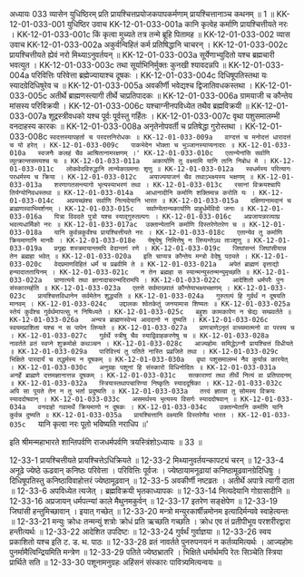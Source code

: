 अध्यायः 033
व्यासेन युधिष्ठिरम् प्रति प्रायश्चित्तप्रयोजकपापकर्मणाम् प्रायश्चित्तानाञ्च कथनम् ॥ 1 ॥
KK-12-01-033-001	युधिष्ठिर उवाच 
KK-12-01-033-001a	कानि कृत्वेह कर्माणि प्रायश्चित्तीयते नरः ।
KK-12-01-033-001c	किं कृत्वा मुच्यते तत्र तन्मे ब्रूहि पितामह ॥
KK-12-01-033-002	व्यास उवाच 
KK-12-01-033-002a	अकुर्वन्विहितं कर्म प्रतिषिद्धानि चाचरन् ।
KK-12-01-033-002c	प्रायश्चित्तीयते ह्येवं नरो मिथ्याऽनुवर्तयन् ॥
KK-12-01-033-003a	सूर्येणाभ्युदितो यश्च ब्रह्मचारी भवत्युत ।
KK-12-01-033-003c	तथा सूर्याभिनिर्मुक्तः कुनखी श्यावदन्नपि ॥
KK-12-01-033-004a	परिवित्तिः परिवेत्ता ब्रह्मेज्यायाश्च दूषकः ।
KK-12-01-033-004c	दिधिषूपतिस्तथा यः स्यादग्रेदिधिषुरेव च ॥
KK-12-01-033-005a	अवकीर्णी भवेद्यश्च द्विजातिवधकस्तथा ।
KK-12-01-033-005c	अतीर्थे ब्राह्मणस्त्यागी तीर्थे चाप्रतिपादकः ॥
KK-12-01-033-006a	ग्रामयाजी च कौन्तेय मांसस्य परिविक्रयी ।
KK-12-01-033-006c	यश्चाग्नीनपविध्येत तथैव ब्रह्मविक्रयी ॥
KK-12-01-033-007a	शूद्रस्त्रीवधको यश्च पूर्वः पूर्वस्तु गर्हितः ।
KK-12-01-033-007c	वृथा पशुसमालम्भी वनदाहस्य कारकः ॥
KK-12-01-033-008a	अनृतेनोपवर्ती च प्रतिषेद्धा गुरोस्तथा ।
KK-12-01-033-008c	`स्वदत्तस्यापहर्ता च परदत्तनिरोधकः ॥
KK-12-01-033-009a	वाग्दत्तं च मनोदत्तं धारादत्तं च यो हरेत् ।
KK-12-01-033-009c	पाकभेदेन भोक्ता च भुञ्जानस्याप्यनादरः ॥
KK-12-01-033-010a	स्वजनैः कलहं चैव आश्रितानामरक्षणम् ।'
KK-12-01-033-010c	एतान्येनांसि सर्वाणि व्युत्क्रान्तसमयश्च यः ॥
KK-12-01-033-011a	अकार्याणि तु वक्ष्यामि यानि तानि निबोध मे ।
KK-12-01-033-011c	लोकवेदविरुद्धानि तान्येकाग्रमनाः शृणु ॥
KK-12-01-033-012a	स्वधर्मस्य परित्यागः परधर्मस्य च क्रिया ।
KK-12-01-033-012c	अयाज्ययाजनं चैव तथाऽभक्ष्यस्य भक्षणम् ॥
KK-12-01-033-013a	शरणागतसन्त्यागो भृत्यस्याभरणं तथा ।
KK-12-01-033-013c	रसानां विक्रयश्चापि तिर्यग्योनिवधस्तथा ॥
KK-12-01-033-014a	आधानादीनि कर्माणि शक्तिमान्न करोति यः ।
KK-12-01-033-014c	अप्रयच्छंश्च सर्वाणि नित्यदेयानि भारत ॥
KK-12-01-033-015a	दक्षिणानामदानं च ब्राह्मणस्वाभिमर्शनम् ।
KK-12-01-033-015c	सर्वाण्येतान्यकार्याणि प्राहुर्धर्मविदो जनाः ॥
KK-12-01-033-016a	पित्रा विवदते पुत्रो यश्च स्याद्गुरुतल्पगः ।
KK-12-01-033-016c	अप्रजायन्नरव्याघ्र भवत्यधार्मिको नरः ॥
KK-12-01-033-017ac	उक्तान्येतानि कर्माणि विस्तरेणेतरेण च ॥
KK-12-01-033-018a	यानि कुर्वन्नकुर्वंश्च प्रायश्चित्तीयते नरः ।
KK-12-01-033-018c	एतान्येव तु कर्माणि क्रियमाणानि मानवैः ।
KK-12-01-033-018e	येषुयेषु निमित्तेषु न लिप्यन्तेऽथ ताञ्शृणु ॥
KK-12-01-033-019a	प्रगृह्य शस्त्रमायान्तमपि वेदान्तगं रणे ।
KK-12-01-033-019c	जिघांसन्तं जिघांसीयान्न तेन ब्रह्महा भवेत् ॥
KK-12-01-033-020a	इति चाप्यत्र कौन्तेय मन्त्रो वेदेषु पठ्यते ।
KK-12-01-033-020c	वेदप्रमाणविहितं धर्मं च प्रब्रवीमि ते ॥
KK-12-01-033-021a	अपेतं ब्राह्मणं वृत्ताद्यो हन्यादाततायिनम् ।
KK-12-01-033-021c	न तेन ब्रह्महा स स्यान्मन्युस्तन्मन्युमृच्छति ॥
KK-12-01-033-022a	प्राणात्यये तथा ज्ञानादाचरन्मदिरामपि ।
KK-12-01-033-022c	आदेशितो धर्मपरैः पुनः संस्कारमर्हति ॥
KK-12-01-033-023a	एतत्ते सर्वमाख्यातं कौन्तेयाभक्ष्यभक्षणम् ।
KK-12-01-033-023c	प्रायश्चित्तविधानेन सर्वमेतेन शुद्ध्यति ॥
KK-12-01-033-024a	गुरुतल्पं हि गुर्वर्थं न दूषयति मानवम् ।
KK-12-01-033-024c	उद्दालकः श्वेतकेतुं जनयामास शिष्यतः ॥
KK-12-01-033-025a	स्तेयं कुर्वंश्च गुर्वर्थमापत्सु न निषिध्यते ।
KK-12-01-033-025c	बहुशः कामकारेण न चेद्यः सम्प्रवर्तते ॥
KK-12-01-033-026a	अन्यत्र ब्राह्मणस्वेभ्य आददानो न दुष्यति ।
KK-12-01-033-026c	स्वयमप्राशिता यश्च न स पापेन लिप्यते ॥
KK-12-01-033-027a	प्राणत्राणेऽनृतं वाच्यमात्मनो वा परस्य च ।
KK-12-01-033-027c	गुर्वर्थे स्त्रीषु चैव स्याद्विवाहकरणेषु च ॥
KK-12-01-033-028a	नावर्तते व्रतं स्वप्ने शुक्रमोक्षे कथञ्चन ।
KK-12-01-033-028c	आज्यहोमः समिद्धेऽग्नौ प्रायश्चित्तं विधीयते ॥
KK-12-01-033-029a	पारिवित्त्यं तु पतिते नास्ति प्रव्रजिते तथा ।
KK-12-01-033-029c	भिक्षिते पारदार्यं च तद्धर्मस्य न दूषकम् ॥
KK-12-01-033-030a	वृथा पशुसमालम्भं नैव कुर्यान्न कारयेत् ।
KK-12-01-033-030c	अनुग्रहः पशूनां हि संस्कारो विधिनोदितः ॥
KK-12-01-033-031a	अनर्हे ब्राह्मणे दत्तमज्ञानात्तन्न दूषकम् ।
KK-12-01-033-031c	सत्काराणां तथा तीर्थे नित्यं वा प्रतिपादनम् ॥
KK-12-01-033-032a	स्त्रियास्तथापचारिण्या निष्कृतिः स्याददूषिका ।
KK-12-01-033-032c	अपि सा पूयते तेन न तु भर्ता प्रदुष्यति ॥
KK-12-01-033-033a	तत्त्वं ज्ञात्वा तु सोमस्य विक्रयः स्याददोषवान् ।
KK-12-01-033-033c	असमर्थस्य भृत्यस्य विसर्गः स्याददोषवान् ॥
KK-12-01-033-034a	वनदाहो गवामर्थे क्रियमाणो न दूषकः ।
KK-12-01-033-034c	उक्तान्येतानि कर्माणि यानि कुर्वन्न दुष्यति ॥
KK-12-01-033-035a	प्रायश्चित्तानि वक्ष्यामि विस्तरेणैव भारत ।
KK-12-01-033-035c	`यानि कृत्वा नरः पूतो भविष्यति नराधिप ॥' 

इति श्रीमन्महाभारते शान्तिपर्वणि राजधर्मपर्वणि त्रयस्त्रिंशोऽध्यायः ॥ 33 ॥

12-33-1 प्रायश्चित्तीयते प्रायश्चित्तेऽधिक्रियते ॥ 12-33-2 मिथ्यानुवर्तयन्कापट्यं चरन् ॥ 12-33-4 अनूढे ज्येष्ठे ऊढवान् कनिष्ठः परिवेत्ता । परिवित्तिः पूर्वजः । ज्येष्ठायामनूढायां कनिष्ठामूढवानग्रेदिधिषुः । दिधिषूपतिस्तु कनिष्ठाविवाहोत्तरं ज्येष्ठामूढवान् ॥ 12-33-5 अवकीर्णी नष्टव्रतः । अतीर्थे अपात्रे त्यागी दाता ॥ 12-33-6 अपविध्येत त्यजेत् । ब्रह्मविक्रयी भृतकाध्यापकः ॥ 12-33-14 नित्यदेयानि गोग्रासादीनि ॥ 12-33-16 अप्रजायन् धर्मपत्न्यां काले मैथुनमकुर्वन् ॥ 12-33-17 इतरेण सङ्क्षेपेण ॥ 12-33-19 जिघांसी हन्तुमिच्छावान् । इयात् गच्छेत् ॥ 12-33-20 मन्त्रो मन्युरकार्षीन्नमोनम इत्यादिर्मन्यवे स्वाहेत्यन्तः ॥ 12-33-21 मन्युः क्रोधः तन्मन्युं शत्रोः क्रोधं प्रति ऋच्छति गच्छति । क्रोध एव तं प्रतीपीभूय परशरीरद्वारा हन्तीत्यर्थः ॥ 12-33-22 आदेशित उपदिष्टः ॥ 12-33-24 गुर्वर्थं गुर्वाज्ञया ॥ 12-33-26 स्वय प्रकाशितो यश्च इति ट. ड. थ. पाठः ॥ 12-33-28 व्रतं नावर्तते पुनरुपनयनं न कर्तव्यमित्यर्थः । आज्यहोमः पुनर्मामैत्विन्द्रियमिति मन्त्रेण ॥ 12-33-29 पतिते ज्येष्ठभ्रातरि । भिक्षिते धर्मार्थमपि रेतः सिञ्चेति स्त्रिया प्रार्थिते सति ॥ 12-33-30 पशूनामनुग्रहः अहिंसनं संस्कारः पावित्र्यमित्यन्वयः ॥
